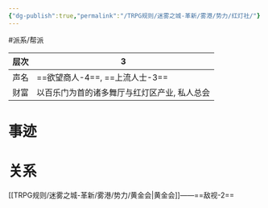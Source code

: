 ```yaml
---
{"dg-publish":true,"permalink":"/TRPG规则/迷雾之城-革新/雾港/势力/红灯社/"}
---
```


#派系/帮派 

| 层次  | 3                       |
| --- | ----------------------- |
| 声名  | ==欲望商人-4==, ==上流人士-3==  |
| 财富  | 以百乐门为首的诸多舞厅与红灯区产业, 私人总会 |
# 事迹
# 关系
[[TRPG规则/迷雾之城-革新/雾港/势力/黄金会\|黄金会]]——==敌视-2==